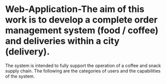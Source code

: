# Web-Application-The aim of this work is to develop a complete order management system (food / coffee) and deliveries within a city (delivery).

The system is intended to fully support the operation of a coffee and snack supply chain. The following are the categories of users and the capabilities of the system.



